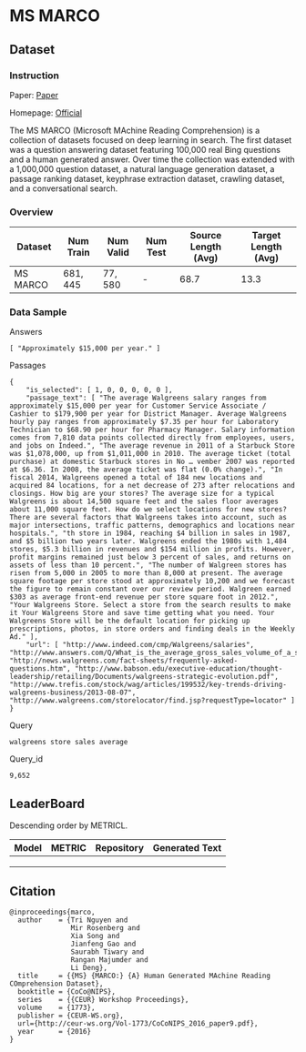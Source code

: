 # MS MARCO

## Dataset

### Instruction

Paper: [Paper](https://arxiv.org/abs/1611.09268)

Homepage: [Official](https://microsoft.github.io/msmarco/)

The MS MARCO (Microsoft MAchine Reading Comprehension) is a collection of datasets focused on deep learning in search. The first dataset was a question answering dataset featuring 100,000 real Bing questions and a human generated answer. Over time the collection was extended with a 1,000,000 question dataset, a natural language generation dataset, a passage ranking dataset, keyphrase extraction dataset, crawling dataset, and a conversational search.

### Overview

| Dataset  | Num Train | Num Valid | Num Test | Source Length (Avg) | Target Length (Avg) |
| -------- | --------- | --------- | -------- | ------------------- | ------------------- |
| MS MARCO | $681,445$ | $77,580$  | -        | $68.7$              | $13.3$              |

### Data Sample

Answers

```
[ "Approximately $15,000 per year." ]
```

Passages

```
{ 
	"is_selected": [ 1, 0, 0, 0, 0, 0 ], 
	"passage_text": [ "The average Walgreens salary ranges from approximately $15,000 per year for Customer Service Associate / Cashier to $179,900 per year for District Manager. Average Walgreens hourly pay ranges from approximately $7.35 per hour for Laboratory Technician to $68.90 per hour for Pharmacy Manager. Salary information comes from 7,810 data points collected directly from employees, users, and jobs on Indeed.", "The average revenue in 2011 of a Starbuck Store was $1,078,000, up from $1,011,000 in 2010. The average ticket (total purchase) at domestic Starbuck stores in No … vember 2007 was reported at $6.36. In 2008, the average ticket was flat (0.0% change).", "In fiscal 2014, Walgreens opened a total of 184 new locations and acquired 84 locations, for a net decrease of 273 after relocations and closings. How big are your stores? The average size for a typical Walgreens is about 14,500 square feet and the sales floor averages about 11,000 square feet. How do we select locations for new stores? There are several factors that Walgreens takes into account, such as major intersections, traffic patterns, demographics and locations near hospitals.", "th store in 1984, reaching $4 billion in sales in 1987, and $5 billion two years later. Walgreens ended the 1980s with 1,484 stores, $5.3 billion in revenues and $154 million in profits. However, profit margins remained just below 3 percent of sales, and returns on assets of less than 10 percent.", "The number of Walgreen stores has risen from 5,000 in 2005 to more than 8,000 at present. The average square footage per store stood at approximately 10,200 and we forecast the figure to remain constant over our review period. Walgreen earned $303 as average front-end revenue per store square foot in 2012.", "Your Walgreens Store. Select a store from the search results to make it Your Walgreens Store and save time getting what you need. Your Walgreens Store will be the default location for picking up prescriptions, photos, in store orders and finding deals in the Weekly Ad." ], 
	"url": [ "http://www.indeed.com/cmp/Walgreens/salaries", "http://www.answers.com/Q/What_is_the_average_gross_sales_volume_of_a_single_Walgreen's_Store", "http://news.walgreens.com/fact-sheets/frequently-asked-questions.htm", "http://www.babson.edu/executive-education/thought-leadership/retailing/Documents/walgreens-strategic-evolution.pdf", "http://www.trefis.com/stock/wag/articles/199532/key-trends-driving-walgreens-business/2013-08-07", "http://www.walgreens.com/storelocator/find.jsp?requestType=locator" ] 
}
```

Query

```
walgreens store sales average
```

Query_id

```
9,652
```

## LeaderBoard

Descending order by METRICL.

| Model | METRIC | Repository | Generated Text |
| ----- | ------ | ---------- | -------------- |
|       |        |            |                |
|       |        |            |                |
|       |        |            |                |

## Citation

```
@inproceedings{marco,
  author    = {Tri Nguyen and
               Mir Rosenberg and
               Xia Song and
               Jianfeng Gao and
               Saurabh Tiwary and
               Rangan Majumder and
               Li Deng},
  title     = {{MS} {MARCO:} {A} Human Generated MAchine Reading COmprehension Dataset},
  booktitle = {CoCo@NIPS},
  series    = {{CEUR} Workshop Proceedings},
  volume    = {1773},
  publisher = {CEUR-WS.org},
  url={http://ceur-ws.org/Vol-1773/CoCoNIPS_2016_paper9.pdf},
  year      = {2016}
}
```

 
